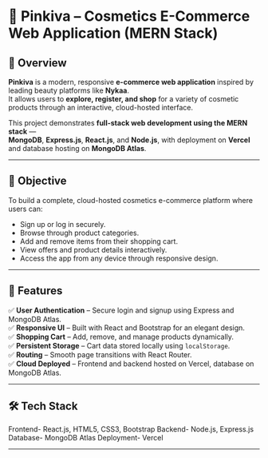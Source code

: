 # 💄 Pinkiva – Cosmetics E-Commerce Web Application (MERN Stack)

## 📌 Overview

**Pinkiva** is a modern, responsive **e-commerce web application** inspired by leading beauty platforms like **Nykaa**.  
It allows users to **explore, register, and shop** for a variety of cosmetic products through an interactive, cloud-hosted interface.

This project demonstrates **full-stack web development using the MERN stack** —  
**MongoDB**, **Express.js**, **React.js**, and **Node.js**, with deployment on **Vercel** and database hosting on **MongoDB Atlas**.

---

## 🎯 Objective

To build a complete, cloud-hosted cosmetics e-commerce platform where users can:
- Sign up or log in securely.  
- Browse through product categories.  
- Add and remove items from their shopping cart.  
- View offers and product details interactively.  
- Access the app from any device through responsive design.

---

## 🧩 Features

✅ **User Authentication** – Secure login and signup using Express and MongoDB Atlas.  
✅ **Responsive UI** – Built with React and Bootstrap for an elegant design.  
✅ **Shopping Cart** – Add, remove, and manage products dynamically.  
✅ **Persistent Storage** – Cart data stored locally using `localStorage`.  
✅ **Routing** – Smooth page transitions with React Router.  
✅ **Cloud Deployed** – Frontend and backend hosted on Vercel, database on MongoDB Atlas.  

---

## 🛠️ Tech Stack
Frontend-  React.js, HTML5, CSS3, Bootstrap 
Backend- Node.js, Express.js 
Database- MongoDB Atlas 
Deployment- Vercel 


---




